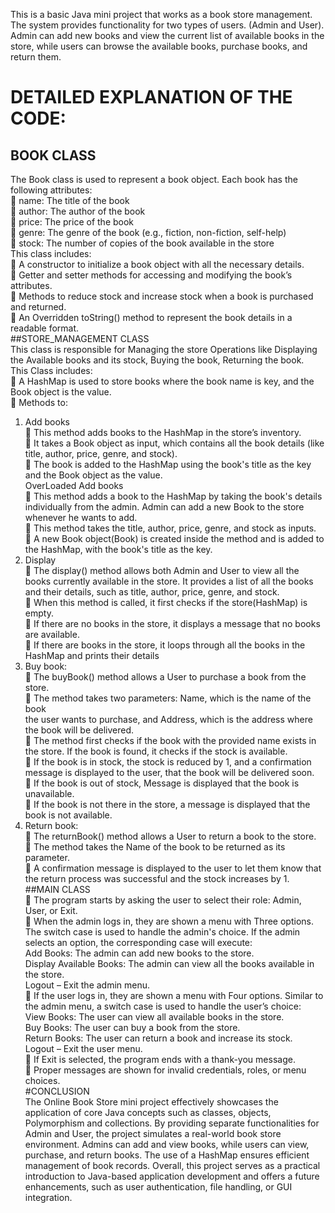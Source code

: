 This is a basic Java mini project that works as a book store management. The system provides 
functionality for two types of users. (Admin and User). Admin can add new books and view 
the current list of available books in the store, while users can browse the available books, 
purchase books, and return them. 

# DETAILED EXPLANATION OF THE CODE: <br>
## BOOK CLASS <br>
The Book class is used to represent a book object. Each book has the following attributes: <br>
 name: The title of the book <br>
 author: The author of the book <br>
 price: The price of the book <br>
 genre: The genre of the book (e.g., fiction, non-fiction, self-help) <br>
 stock: The number of copies of the book available in the store <br>
This class includes: <br>
 A constructor to initialize a book object with all the necessary details. <br>
 Getter and setter methods for accessing and modifying the book’s attributes. <br>
 Methods to reduce stock and increase stock when a book is purchased and returned. <br>
 An Overridden toString() method to represent the book details in a readable format. <br>
##STORE_MANAGEMENT CLASS <br>
This class is responsible for Managing the store Operations like Displaying the Available 
books and its stock, Buying the book, Returning the book. <br>
This Class includes: <br>
 A HashMap is used to store books where the book name is key, and the Book object is 
the value. <br>
 Methods to: <br>
1. Add books <br>
 This method adds books to the HashMap in the store’s inventory. <br>
  It takes a Book object as input, which contains all the book details (like 
title, author, price, genre, and stock). <br>
 The book is added to the HashMap using the book's title as the key and 
the Book object as the value. <br>
OverLoaded Add books <br>
 This method adds a book to the HashMap by taking the book's details 
individually from the admin. Admin can add a new Book to the store 
whenever he wants to add. <br>
 This method takes the title, author, price, genre, and stock as inputs. <br>
 A new Book object(Book) is created inside the method and is added to 
the HashMap, with the book's title as the key. <br>
2. Display <br>
 The display() method allows both Admin and User to view all the books 
currently available in the store. It provides a list of all the books and 
their details, such as title, author, price, genre, and stock. <br>
 When this method is called, it first checks if the store(HashMap) is 
empty. <br>
 If there are no books in the store, it displays a message that no books are 
available. <br>
 If there are books in the store, it loops through all the books in the 
HashMap and prints their details <br>
3. Buy book: <br>
 The buyBook()  method allows a User to purchase a book from the store. <br>
 The method takes two parameters: Name, which is the name of the book <br>
the user wants to purchase, and Address, which is the address where the 
book will be delivered.<br>
 The method first checks if the book with the provided name exists in the 
store. If the book is found, it checks if the stock is available. <br>
 If the book is in stock, the stock is reduced by 1, and a confirmation 
message is displayed to the user, that the book will be delivered soon. <br>
 If the book is out of stock, Message is displayed that the book is 
unavailable. <br>
 If the book is not there in the store, a message is displayed that the book 
is not available.<br>
4. Return book:  <br>
 The returnBook() method allows a User to return a book to the store. <br>
 The method takes the Name of the book to be returned as its parameter. <br>
 A confirmation message is displayed to the user to let them know that 
the return process was successful and the stock increases by 1. <br>
##MAIN CLASS<br> 
 The program starts by asking the user to select their role: Admin, User, or Exit.<br> 
 When the admin logs in, they are shown a menu with Three options. The switch case is 
used to handle the admin's choice. If the admin selects an option, the corresponding 
case will execute: <br>
Add Books: The admin can add new books to the store. <br>
Display Available Books: The admin can view all the books available in the store. <br>
Logout – Exit the admin menu. <br>
 If the user logs in, they are shown a menu with Four options. Similar to the admin menu, 
a switch case is used to handle the user’s choice: <br>
View Books: The user can view all available books in the store. <br>
Buy Books: The user can buy a book from the store. <br>
Return Books: The user can return a book and increase its stock. <br>
Logout – Exit the user menu. <br>
 If Exit is selected, the program ends with a thank-you message. <br>
 Proper messages are shown for invalid credentials, roles, or menu choices. <br>
#CONCLUSION <br>
The Online Book Store mini project effectively showcases the application of core Java 
concepts such as classes, objects, Polymorphism and collections. By providing separate 
functionalities for Admin and User, the project simulates a real-world book store environment. 
Admins can add and view books, while users can view, purchase, and return books. The use of 
a HashMap ensures efficient management of book records. Overall, this project serves as a 
practical introduction to Java-based application development and offers a future enhancements, 
such as user authentication, file handling, or GUI integration. 
